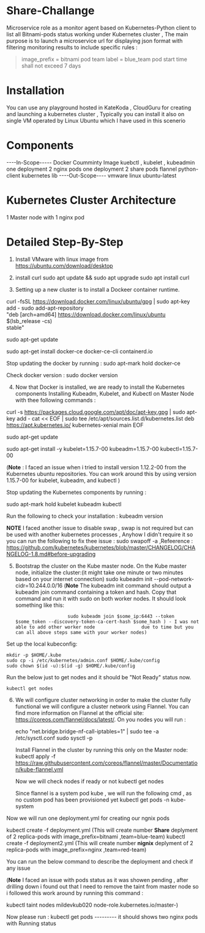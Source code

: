 # Share-Challange
Microservice role as a monitor agent based on Kubernetes-Python client to list all Bitnami-pods status working under Kubernetes cluster , The main purpose is to launch a microservice url for displaying json format with filtering monitoring results to include specific rules :


> image_prefix = bitnami
> pod team label = blue_team
> pod start time shall not exceed 7 days

# Installation
You can use any playground hosted in KateKoda , CloudGuru for creating and launching a kubernetes cluster , Typically you can install it also on single VM operated by Linux Ubuntu which I have used in this scenerio

# Components
----In-Scope-----
Docker Coumminty Image
kuebctl , kubelet , kubeadmin
one deployment 2 nginx pods
one deployment 2 share pods
flannel
python-client kubernetes lib
----Out-Scope----
vmware
linux ubuntu-latest

# Kubernetes Cluster Architecture
1 Master node with 1 nginx pod

# Detailed Step-By-Step
1. Install VMware with linux image from https://ubuntu.com/download/desktop
2. install curl 
 sudo apt update && sudo apt upgrade
 sudo apt install curl
 
3. Setting up a new cluster is to install a Dockeer container runtime.

 curl -fsSL https://download.docker.com/linux/ubuntu/gpg | sudo apt-key add -
 sudo add-apt-repository \
"deb [arch=amd64] https://download.docker.com/linux/ubuntu \
$(lsb_release -cs) \
stable"

sudo apt-get update

sudo apt-get install docker-ce docker-ce-cli containerd.io

Stop updating the docker by running : sudo apt-mark hold docker-ce

Check docker version : sudo docker version

4. Now that Docker is installed, we are ready to install the Kubernetes components
Installing Kubeadm, Kubelet, and Kubectl on Master Node with thee following commands :

curl -s https://packages.cloud.google.com/apt/doc/apt-key.gpg | sudo apt-key add -
cat << EOF | sudo tee /etc/apt/sources.list.d/kubernetes.list
deb https://apt.kubernetes.io/ kubernetes-xenial main
EOF

sudo apt-get update

sudo apt-get install -y kubelet=1.15.7-00 kubeadm=1.15.7-00 kubectl=1.15.7-00 

(**Note** : I faced an issue when i tried to install version 1.12.2-00 from the Kubernetes ubuntu repositories. You can work around this by using version 1.15.7-00 for kubelet, kubeadm, and kubectl )

Stop updating the Kubernetes components by running : 

sudo apt-mark hold kubelet kubeadm kubectl

Run the following to check your installation : kubeadm version

**NOTE** I faced another issue to disable swap , swap is not required but can be used with another kubernetes processes , Anyhow I didn't require it so you can run the following to fix thee issue : sudo swapoff -a ,Refeerence : https://github.com/kubernetes/kubernetes/blob/master/CHANGELOG/CHANGELOG-1.8.md#before-upgrading

5. Bootstrap the cluster on the Kube master node.
  On the Kube master node, initialize the cluster:(it might take one minute or two minutes based on your internet connection)
    sudo kubeadm init --pod-network-cidr=10.244.0.0/16
    (**Note** The kubeadm init command should output a kubeadm join command containing a token and hash. Copy that command and run it with sudo on both worker                       nodes. It should look something like this:
    
                          sudo kubeadm join $some_ip:6443 --token $some_token --discovery-token-ca-cert-hash $some_hash ) - I was not able to add other worker node                 due to time but you can all above steps same with your worker nodes)
                          
  Set up the local kubeconfig:
  
    mkdir -p $HOME/.kube
    sudo cp -i /etc/kubernetes/admin.conf $HOME/.kube/config
    sudo chown $(id -u):$(id -g) $HOME/.kube/config
 Run the below just to get nodes and it should be "Not Ready" status now.
 
    kubectl get nodes
    
 6. We will configure cluster networking in order to make the cluster fully functional
    we will configure a cluster network using Flannel. You can find more information on Flannel at the official site: https://coreos.com/flannel/docs/latest/.
    On you nodes you will run : 
    
    echo "net.bridge.bridge-nf-call-iptables=1" | sudo tee -a /etc/sysctl.conf
    sudo sysctl -p
    
    Install Flannel in the cluster by running this only on the Master node:
    kubectl apply -f https://raw.githubusercontent.com/coreos/flannel/master/Documentation/kube-flannel.yml
    
    Now we will check nodes if ready or not kubectl get nodes
    
    Since flannel is a system pod kube , we will run the following cmd , as no custom pod has been provisioned yet
    kubectl get pods -n kube-system
    
Now we will run one deployment.yml for creating our ngnix pods

kubectl create -f deployment.yml (This will create number **Share** deplyment of 2 replica-pods with image_prefix=bitnami ,team=blue-team)
kubectl create -f deployment2.yml (This will create number **nignix** deplyment of 2 replica-pods with image_prefix=nginx ,team=red-team)


You can run the below command to describe the deployment and check if any issue 

(**Note** I faced an issue with pods status as it was showen pending , after drilling down i found out that I need to remove the taint from master node so i followed this work around by running this command : 

kubectl taint nodes  mildevkub020 node-role.kubernetes.io/master-)

Now please run : kubectl get pods --------- it should shows two nginx pods with Running status

    
    
 


